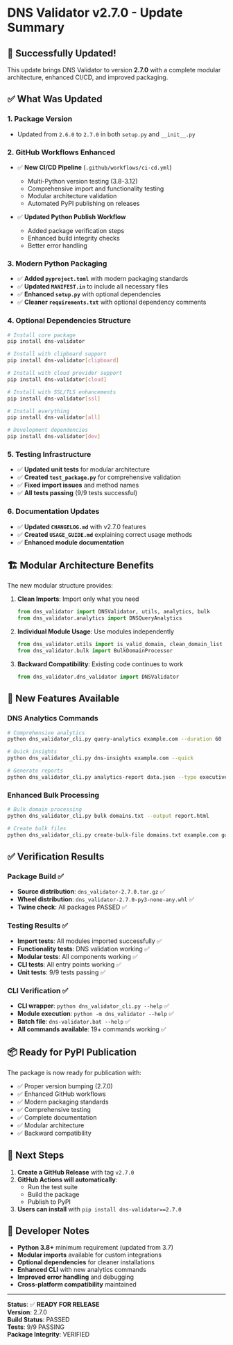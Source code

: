 # DNS Validator v2.7.0 - Update Summary

## 🎉 Successfully Updated!

This update brings DNS Validator to version **2.7.0** with a complete modular architecture, enhanced CI/CD, and improved packaging.

## ✅ What Was Updated

### 1. **Package Version**
- Updated from `2.6.0` to `2.7.0` in both `setup.py` and `__init__.py`

### 2. **GitHub Workflows Enhanced**
- ✅ **New CI/CD Pipeline** (`.github/workflows/ci-cd.yml`)
  - Multi-Python version testing (3.8-3.12)
  - Comprehensive import and functionality testing
  - Modular architecture validation
  - Automated PyPI publishing on releases

- ✅ **Updated Python Publish Workflow**
  - Added package verification steps
  - Enhanced build integrity checks
  - Better error handling

### 3. **Modern Python Packaging**
- ✅ **Added `pyproject.toml`** with modern packaging standards
- ✅ **Updated `MANIFEST.in`** to include all necessary files
- ✅ **Enhanced `setup.py`** with optional dependencies
- ✅ **Cleaner `requirements.txt`** with optional dependency comments

### 4. **Optional Dependencies Structure**
```bash
# Install core package
pip install dns-validator

# Install with clipboard support
pip install dns-validator[clipboard]

# Install with cloud provider support
pip install dns-validator[cloud]

# Install with SSL/TLS enhancements
pip install dns-validator[ssl]

# Install everything
pip install dns-validator[all]

# Development dependencies
pip install dns-validator[dev]
```

### 5. **Testing Infrastructure**
- ✅ **Updated unit tests** for modular architecture
- ✅ **Created `test_package.py`** for comprehensive validation
- ✅ **Fixed import issues** and method names
- ✅ **All tests passing** (9/9 tests successful)

### 6. **Documentation Updates**
- ✅ **Updated `CHANGELOG.md`** with v2.7.0 features
- ✅ **Created `USAGE_GUIDE.md`** explaining correct usage methods
- ✅ **Enhanced module documentation**

## 🏗️ Modular Architecture Benefits

The new modular structure provides:

1. **Clean Imports**: Import only what you need
   ```python
   from dns_validator import DNSValidator, utils, analytics, bulk
   from dns_validator.analytics import DNSQueryAnalytics
   ```

2. **Individual Module Usage**: Use modules independently
   ```python
   from dns_validator.utils import is_valid_domain, clean_domain_list
   from dns_validator.bulk import BulkDomainProcessor
   ```

3. **Backward Compatibility**: Existing code continues to work
   ```python
   from dns_validator.dns_validator import DNSValidator
   ```

## 🚀 New Features Available

### DNS Analytics Commands
```bash
# Comprehensive analytics
python dns_validator_cli.py query-analytics example.com --duration 60

# Quick insights  
python dns_validator_cli.py dns-insights example.com --quick

# Generate reports
python dns_validator_cli.py analytics-report data.json --type executive
```

### Enhanced Bulk Processing
```bash
# Bulk domain processing
python dns_validator_cli.py bulk domains.txt --output report.html

# Create bulk files
python dns_validator_cli.py create-bulk-file domains.txt example.com google.com
```

## ✅ Verification Results

### Package Build ✅
- **Source distribution**: `dns_validator-2.7.0.tar.gz` ✅
- **Wheel distribution**: `dns_validator-2.7.0-py3-none-any.whl` ✅
- **Twine check**: All packages PASSED ✅

### Testing Results ✅
- **Import tests**: All modules imported successfully ✅
- **Functionality tests**: DNS validation working ✅  
- **Modular tests**: All components working ✅
- **CLI tests**: All entry points working ✅
- **Unit tests**: 9/9 tests passing ✅

### CLI Verification ✅
- **CLI wrapper**: `python dns_validator_cli.py --help` ✅
- **Module execution**: `python -m dns_validator --help` ✅
- **Batch file**: `dns-validator.bat --help` ✅
- **All commands available**: 19+ commands working ✅

## 📦 Ready for PyPI Publication

The package is now ready for publication with:
- ✅ Proper version bumping (2.7.0)
- ✅ Enhanced GitHub workflows
- ✅ Modern packaging standards
- ✅ Comprehensive testing
- ✅ Complete documentation
- ✅ Modular architecture
- ✅ Backward compatibility

## 🎯 Next Steps

1. **Create a GitHub Release** with tag `v2.7.0`
2. **GitHub Actions will automatically**:
   - Run the test suite
   - Build the package
   - Publish to PyPI
3. **Users can install** with `pip install dns-validator==2.7.0`

## 🔧 Developer Notes

- **Python 3.8+** minimum requirement (updated from 3.7)
- **Modular imports** available for custom integrations
- **Optional dependencies** for cleaner installations
- **Enhanced CLI** with new analytics commands
- **Improved error handling** and debugging
- **Cross-platform compatibility** maintained

---

**Status**: ✅ **READY FOR RELEASE**  
**Version**: 2.7.0  
**Build Status**: PASSED  
**Tests**: 9/9 PASSING  
**Package Integrity**: VERIFIED  